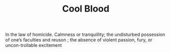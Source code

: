 ---
title: Cool Blood
letter: C
permalink: "/definitions/bld-cool-blood.html"
body: In the law of homicide. Calmness or tranquillity; the undisturbed possession
  of one’s faculties and reuson ; the absence of violent passion, fury, or uncon-trollable
  excitement
published_at: '2018-07-07'
source: Black's Law Dictionary 2nd Ed (1910)
layout: post
---